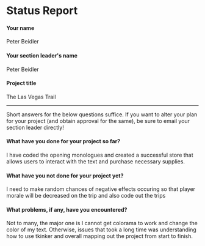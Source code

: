 # Status Report

#### Your name

Peter Beidler

#### Your section leader's name

Peter Beidler

#### Project title

The Las Vegas Trail

***

Short answers for the below questions suffice. If you want to alter your plan for your project (and obtain approval for the same), be sure to email your section leader directly!

#### What have you done for your project so far?

I have coded the opening monologues and created a successful store that allows users to interact with the text and purchase necessary supplies.

#### What have you not done for your project yet?

I need to make random chances of negative effects occuring so that player morale will be decreased on the trip and also code out the trips

#### What problems, if any, have you encountered?

Not to many, the major one is I cannot get colorama to work and change the color of my text. Otherwise, issues that took a long time was understanding how to use tkinker and overall mapping out the project from start to finish.
